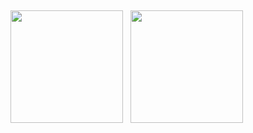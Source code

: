  ## 
 <div>
  <img height="180em" src="https://github-readme-stats.vercel.app/api?username=rafaelchagas9&show_icons=true&theme=calm&include_all_commits=true&count_private=true"/>
  &nbsp 
  <img height="180em" src="https://github-readme-stats.vercel.app/api/top-langs/?username=rafaelchagas9&layout=compact&langs_count=6&theme=calm"/>
</div>
